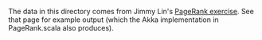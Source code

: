 The data in this directory comes from Jimmy Lin's [PageRank exercise](http://lintool.github.com/Cloud9/docs/exercises/pagerank.html). See that page for example output (which the Akka implementation in PageRank.scala also produces).